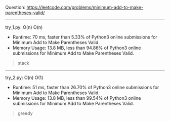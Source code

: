 Question: https://leetcode.com/problems/minimum-add-to-make-parentheses-valid/

---

try_1.py: O(n) O(n)

* Runtime: 70 ms, faster than 5.33% of Python3 online submissions for Minimum Add to Make Parentheses Valid.
* Memory Usage: 13.8 MB, less than 94.86% of Python3 online submissions for Minimum Add to Make Parentheses Valid.

> stack

---

try_2.py: O(n) O(1)

* Runtime: 51 ms, faster than 26.70% of Python3 online submissions for Minimum Add to Make Parentheses Valid.
* Memory Usage: 13.8 MB, less than 99.54% of Python3 online submissions for Minimum Add to Make Parentheses Valid.

> greedy
